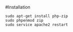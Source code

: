 #Installation

`sudo apt-get install php-zip` <br/>
 `sudo phpenmod zip` <br/>
 `sudo service apache2 restart`
